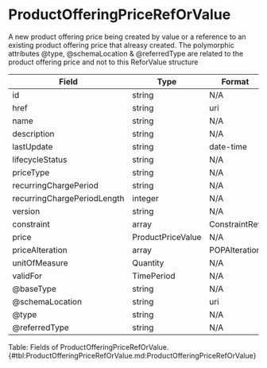 <!--
    ATTENTION: This file was generated via gradle!
               Do NOT manually edit this file! Any such changes will be overwritten!
-->

# ProductOfferingPriceRefOrValue

A new product offering price being created by value or a reference to an existing product offering price that alreasy created.
The polymorphic attributes @type, @schemaLocation & @referredType are related to the product offering price and not to this ReforValue structure

| Field | Type | Format | Required |
|-------|---|--------|---|
| id | string | N/A | No |
| href | string | uri | No |
| name | string | N/A | No |
| description | string | N/A | No |
| lastUpdate | string | date-time | No |
| lifecycleStatus | string | N/A | No |
| priceType | string | N/A | No |
| recurringChargePeriod | string | N/A | No |
| recurringChargePeriodLength | integer | N/A | No |
| version | string | N/A | No |
| constraint | array | ConstraintRef | No |
| price | ProductPriceValue | N/A | No |
| priceAlteration | array | POPAlteration | No |
| unitOfMeasure | Quantity | N/A | No |
| validFor | TimePeriod | N/A | No |
| \@baseType | string | N/A | No |
| \@schemaLocation | string | uri | No |
| \@type | string | N/A | No |
| \@referredType | string | N/A | No |

Table: Fields of ProductOfferingPriceRefOrValue. {#tbl:ProductOfferingPriceRefOrValue.md:ProductOfferingPriceRefOrValue}
